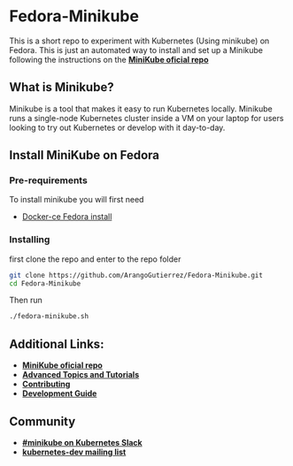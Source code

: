 # Fedora-Minikube
This is a short repo to experiment with Kubernetes (Using minikube) on Fedora.
This is just an automated way to install and set up a Minikube following the instructions on the [**MiniKube oficial repo**](https://github.com/kubernetes/minikube)

## What is Minikube?

Minikube is a tool that makes it easy to run Kubernetes locally. Minikube runs a single-node Kubernetes cluster inside a VM on your laptop for users looking to try out Kubernetes or develop with it day-to-day.

## Install MiniKube on Fedora

### Pre-requirements
To install minikube you will first need
 - [Docker-ce Fedora install](https://docs.docker.com/engine/installation/linux/docker-ce/fedora/)

### Installing
first clone the repo and enter to the repo folder
```bash
git clone https://github.com/ArangoGutierrez/Fedora-Minikube.git
cd Fedora-Minikube
```
Then run
```bash
./fedora-minikube.sh
```
## Additional Links:
* [**MiniKube oficial repo**](https://github.com/kubernetes/minikube)
* [**Advanced Topics and Tutorials**](https://github.com/kubernetes/minikube/blob/master/docs/README.md)
* [**Contributing**](https://github.com/kubernetes/minikube/blob/master/CONTRIBUTING.md)
* [**Development Guide**](https://github.com/kubernetes/minikube/blob/master/docs/contributors/README.md)

## Community

* [**#minikube on Kubernetes Slack**](https://kubernetes.slack.com)
* [**kubernetes-dev mailing list** ](https://groups.google.com/forum/#!forum/kubernetes-dev)
